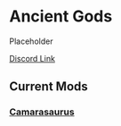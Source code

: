 # Ancient Gods

Placeholder

[Discord Link](#)

## Current Mods

### [Camarasaurus](https://guides.gsh-servers.com/Pages/Path%20of%20Titans/Guides/Curve%20Overrides/Modded%20Dinosaurs/Ancient%20Gods/Mod-Camarasaurus.html)